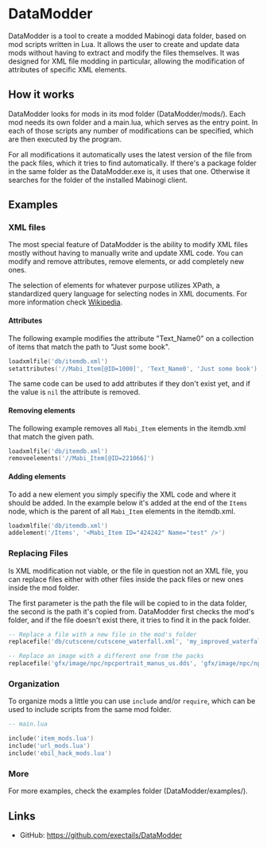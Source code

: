 DataModder
=============================================================================

DataModder is a tool to create a modded Mabinogi data folder, based on mod
scripts written in Lua. It allows the user to create and update data mods
without having to extract and modify the files themselves. It was designed
for XML file modding in particular, allowing the modification of attributes
of specific XML elements.

How it works
-----------------------------------------------------------------------------

DataModder looks for mods in its mod folder (DataModder/mods/). Each mod
needs its own folder and a main.lua, which serves as the entry point.
In each of those scripts any number of modifications can be specified,
which are then executed by the program.

For all modifications it automatically uses the latest version of the file
from the pack files, which it tries to find automatically. If there's a
package folder in the same folder as the DataModder.exe is, it uses that one.
Otherwise it searches for the folder of the installed Mabinogi client.

Examples
-----------------------------------------------------------------------------

### XML files

The most special feature of DataModder is the ability to modify XML files
mostly without having to manually write and update XML code. You can modify
and remove attributes, remove elements, or add completely new ones.

The selection of elements for whatever purpose utilizes XPath, a standardized
query language for selecting nodes in XML documents. For more information
check [Wikipedia](https://en.wikipedia.org/wiki/XPath).

#### Attributes

The following example modifies the attribute "Text_Name0" on a collection
of items that match the path to "Just some book". 

```lua
loadxmlfile('db/itemdb.xml')
setattributes('//Mabi_Item[@ID=1000]', 'Text_Name0', 'Just some book')
```

The same code can be used to add attributes if they don't exist yet, and if
the value is `nil` the attribute is removed.

#### Removing elements

The following example removes all `Mabi_Item` elements in the itemdb.xml
that match the given path.

```lua
loadxmlfile('db/itemdb.xml')
removeelements('//Mabi_Item[@ID=221066]')
```

#### Adding elements

To add a new element you simply specifiy the XML code and where it should
be added. In the example below it's added at the end of the `Items` node,
which is the parent of all `Mabi_Item` elements in the itemdb.xml.

```lua
loadxmlfile('db/itemdb.xml')
addelement('/Items', '<Mabi_Item ID="424242" Name="test" />')
```

### Replacing Files

Is XML modification not viable, or the file in question not an XML file,
you can replace files either with other files inside the pack files or new
ones inside the mod folder.

The first parameter is the path the file will be copied to in the data
folder, the second is the path it's copied from. DataModder first checks
the mod's folder, and if the file doesn't exist there, it tries to find
it in the pack folder.

```lua
-- Replace a file with a new file in the mod's folder
replacefile('db/cutscene/cutscene_waterfall.xml', 'my_improved_waterfall.xml')

-- Replace an image with a different one from the packs
replacefile('gfx/image/npc/npcportrait_manus_us.dds', 'gfx/image/npc/npcportrait_manus.dds')
```

### Organization

To organize mods a little you can use `include` and/or `require`, which can
be used to include scripts from the same mod folder.

```lua
-- main.lua

include('item_mods.lua')
include('url_mods.lua')
include('ebil_hack_mods.lua')
```

### More

For more examples, check the examples folder (DataModder/examples/).

Links
-----------------------------------------------------------------------------
* GitHub: https://github.com/exectails/DataModder
